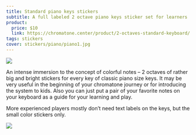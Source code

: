```yaml
---
title: Standard piano keys stickers
subtitle: A full labeled 2 octave piano keys sticker set for learners
product:
  price: $10
  link: https://chromatone.center/product/2-octaves-standard-keyboard/
tags: stickers
cover: stickers/piano/piano1.jpg
---
```


<img src="/media/stickers/piano/piano3.jpg">

An intense immersion to the concept of colorful notes – 2 octaves of rather big and bright stickers for every key of classic piano size keys. It may be very useful in the beginning of your chromatone journey or for introducing the system to kids. Also you can just put a pair of your favorite notes on your keyboard as a guide for your learning and play.

More experienced players mostly don’t need text labels on the keys, but the small color stickers only.

<img src="/media/stickers/piano/piano2.jpg">